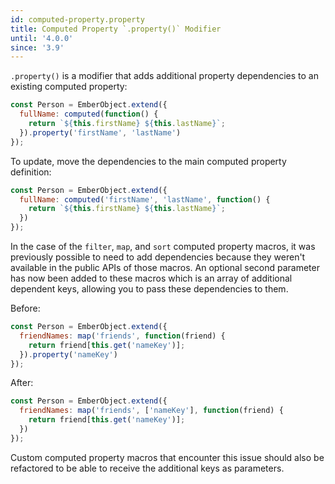 ```yaml
---
id: computed-property.property
title: Computed Property `.property()` Modifier
until: '4.0.0'
since: '3.9'
---
```


`.property()` is a modifier that adds additional property dependencies to an
existing computed property:

```js
const Person = EmberObject.extend({
  fullName: computed(function() {
    return `${this.firstName} ${this.lastName}`;
  }).property('firstName', 'lastName')
});
```

To update, move the dependencies to the main computed property definition:

```js
const Person = EmberObject.extend({
  fullName: computed('firstName', 'lastName', function() {
    return `${this.firstName} ${this.lastName}`;
  })
});
```

In the case of the `filter`, `map`, and `sort` computed property macros, it was
previously possible to need to add dependencies because they weren't available
in the public APIs of those macros. An optional second parameter has now been
added to these macros which is an array of additional dependent keys, allowing
you to pass these dependencies to them.

Before:

```js
const Person = EmberObject.extend({
  friendNames: map('friends', function(friend) {
    return friend[this.get('nameKey')];
  }).property('nameKey')
});
```

After:

```js
const Person = EmberObject.extend({
  friendNames: map('friends', ['nameKey'], function(friend) {
    return friend[this.get('nameKey')];
  })
});
```

Custom computed property macros that encounter this issue should also be
refactored to be able to receive the additional keys as parameters.
